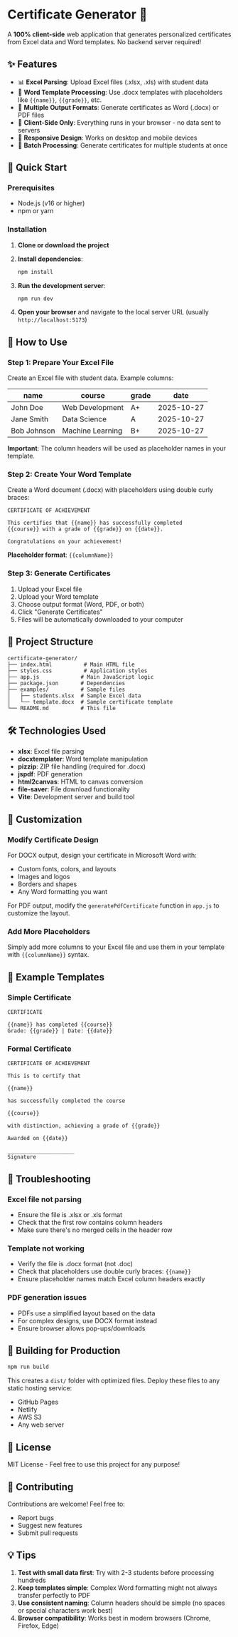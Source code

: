 # Certificate Generator 📜

A **100% client-side** web application that generates personalized certificates from Excel data and Word templates. No backend server required!

## ✨ Features

- 📊 **Excel Parsing**: Upload Excel files (.xlsx, .xls) with student data
- 📄 **Word Template Processing**: Use .docx templates with placeholders like `{{name}}`, `{{grade}}`, etc.
- 🎨 **Multiple Output Formats**: Generate certificates as Word (.docx) or PDF files
- 🚀 **Client-Side Only**: Everything runs in your browser - no data sent to servers
- 📱 **Responsive Design**: Works on desktop and mobile devices
- 🎯 **Batch Processing**: Generate certificates for multiple students at once

## 🚀 Quick Start

### Prerequisites

- Node.js (v16 or higher)
- npm or yarn

### Installation

1. **Clone or download the project**

2. **Install dependencies**:
   ```bash
   npm install
   ```

3. **Run the development server**:
   ```bash
   npm run dev
   ```

4. **Open your browser** and navigate to the local server URL (usually `http://localhost:5173`)

## 📖 How to Use

### Step 1: Prepare Your Excel File

Create an Excel file with student data. Example columns:

| name          | course           | grade | date       |
|---------------|------------------|-------|------------|
| John Doe      | Web Development  | A+    | 2025-10-27 |
| Jane Smith    | Data Science     | A     | 2025-10-27 |
| Bob Johnson   | Machine Learning | B+    | 2025-10-27 |

**Important**: The column headers will be used as placeholder names in your template.

### Step 2: Create Your Word Template

Create a Word document (.docx) with placeholders using double curly braces:

```
CERTIFICATE OF ACHIEVEMENT

This certifies that {{name}} has successfully completed
{{course}} with a grade of {{grade}} on {{date}}.

Congratulations on your achievement!
```

**Placeholder format**: `{{columnName}}`

### Step 3: Generate Certificates

1. Upload your Excel file
2. Upload your Word template
3. Choose output format (Word, PDF, or both)
4. Click "Generate Certificates"
5. Files will be automatically downloaded to your computer

## 📁 Project Structure

```
certificate-generator/
├── index.html          # Main HTML file
├── styles.css          # Application styles
├── app.js             # Main JavaScript logic
├── package.json       # Dependencies
├── examples/          # Sample files
│   ├── students.xlsx  # Sample Excel data
│   └── template.docx  # Sample certificate template
└── README.md          # This file
```

## 🛠️ Technologies Used

- **xlsx**: Excel file parsing
- **docxtemplater**: Word template manipulation
- **pizzip**: ZIP file handling (required for .docx)
- **jspdf**: PDF generation
- **html2canvas**: HTML to canvas conversion
- **file-saver**: File download functionality
- **Vite**: Development server and build tool

## 🎨 Customization

### Modify Certificate Design

For DOCX output, design your certificate in Microsoft Word with:
- Custom fonts, colors, and layouts
- Images and logos
- Borders and shapes
- Any Word formatting you want

For PDF output, modify the `generatePdfCertificate` function in `app.js` to customize the layout.

### Add More Placeholders

Simply add more columns to your Excel file and use them in your template with `{{columnName}}` syntax.

## 📝 Example Templates

### Simple Certificate
```
CERTIFICATE

{{name}} has completed {{course}}
Grade: {{grade}} | Date: {{date}}
```

### Formal Certificate
```
CERTIFICATE OF ACHIEVEMENT

This is to certify that

{{name}}

has successfully completed the course

{{course}}

with distinction, achieving a grade of {{grade}}

Awarded on {{date}}

_____________________
Signature
```

## 🔧 Troubleshooting

### Excel file not parsing
- Ensure the file is .xlsx or .xls format
- Check that the first row contains column headers
- Make sure there's no merged cells in the header row

### Template not working
- Verify the file is .docx format (not .doc)
- Check that placeholders use double curly braces: `{{name}}`
- Ensure placeholder names match Excel column headers exactly

### PDF generation issues
- PDFs use a simplified layout based on the data
- For complex designs, use DOCX format instead
- Ensure browser allows pop-ups/downloads

## 🚀 Building for Production

```bash
npm run build
```

This creates a `dist/` folder with optimized files. Deploy these files to any static hosting service:
- GitHub Pages
- Netlify
- AWS S3
- Any web server

## 📄 License

MIT License - Feel free to use this project for any purpose!

## 🤝 Contributing

Contributions are welcome! Feel free to:
- Report bugs
- Suggest new features
- Submit pull requests

## 💡 Tips

1. **Test with small data first**: Try with 2-3 students before processing hundreds
2. **Keep templates simple**: Complex Word formatting might not always transfer perfectly to PDF
3. **Use consistent naming**: Column headers should be simple (no spaces or special characters work best)
4. **Browser compatibility**: Works best in modern browsers (Chrome, Firefox, Edge)



